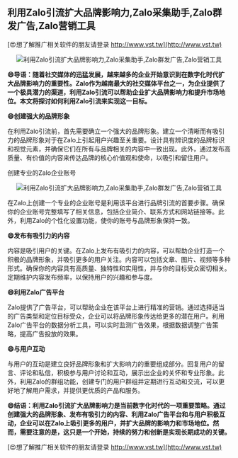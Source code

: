 ## **利用Zalo引流扩大品牌影响力,Zalo采集助手,Zalo群发广告,Zalo营销工具**

[😍想了解推广相关软件的朋友请登录 http://www.vst.tw](http://www.vst.tw)

 <center><img src="https://vst.tw/MP4/tuiguang/png/8.png" alt="利用Zalo引流扩大品牌影响力,Zalo采集助手,Zalo群发广告,Zalo营销工具"></center>

**😄导语：随着社交媒体的迅猛发展，越来越多的企业开始意识到在数字化时代扩大品牌影响力的重要性。Zalo作为越南最大的社交媒体平台之一，为企业提供了一个极具潜力的渠道，利用Zalo引流可以帮助企业扩大品牌影响力和提升市场地位。本文将探讨如何利用Zalo引流来实现这一目标。**

**😄创建强大的品牌形象**

在利用Zalo引流前，首先需要确立一个强大的品牌形象。建立一个清晰而有吸引力的品牌形象对于在Zalo上引起用户兴趣至关重要。设计具有辨识度的品牌标识和视觉元素，并确保它们在所有与品牌相关的内容中一致出现。此外，通过发布高质量、有价值的内容来传达品牌的核心价值观和使命，以吸引和留住用户。

创建专业的Zalo企业账号

 <center><img src="https://vst.tw/MP4/tuiguang/png/5.png" alt="利用Zalo引流扩大品牌影响力,Zalo采集助手,Zalo群发广告,Zalo营销工具"></center>

在Zalo上创建一个专业的企业账号是利用该平台进行品牌引流的首要步骤。确保你的企业账号完整填写了相关信息，包括企业简介、联系方式和网站链接等。此外，利用Zalo的个性化设置功能，使你的账号与品牌形象保持一致。

**😄发布有吸引力的内容**

内容是吸引用户的关键。在Zalo上发布有吸引力的内容，可以帮助企业打造一个积极的品牌形象，并吸引更多的用户关注。内容可以包括文章、图片、视频等多种形式。确保你的内容具有高质量、独特性和实用性，并与你的目标受众密切相关。定期维护内容发布频率，以保持用户的兴趣和参与度。

**😄利用Zalo广告平台**

Zalo提供了广告平台，可以帮助企业在该平台上进行精准的营销。通过选择适当的广告类型和定位目标受众，企业可以将品牌形象传达给更多的潜在用户。利用Zalo广告平台的数据分析工具，可以实时监测广告效果，根据数据调整广告策略，提高广告投放的效果。

**😄与用户互动**

与用户的互动是建立良好品牌形象和扩大影响力的重要组成部分。回复用户的留言、评论和私信，积极参与用户讨论和互动，展示出企业的关怀和专业形象。此外，利用Zalo的群组功能，创建专门的用户群组并定期进行互动和交流，可以更好地了解用户需求，并提供更优质的产品和服务。

**😄结语：利用Zalo引流扩大品牌影响力是当前数字化时代的一项重要策略。通过创建强大的品牌形象、发布有吸引力的内容、利用Zalo广告平台和与用户积极互动，企业可以在Zalo上吸引更多的用户，并扩大品牌的影响力和市场地位。然而，需要注意的是，这只是一个开始，持续的努力和创新是实现长期成功的关键。**

[😍想了解推广相关软件的朋友请登录 http://www.vst.tw](http://www.vst.tw)



